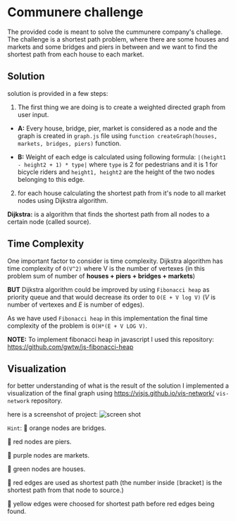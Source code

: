 # Communere challenge
The provided code is meant to solve the cummunere company's challege. The challenge is a shortest path problem, where there are some houses and markets and some bridges and piers in between and we want to find the shortest path from each house to each market.

## Solution
solution is provided in a few steps:
1. The first thing we are doing is to create a weighted directed graph from user input.

- **A:** Every house, bridge, pier, market is considered as a node and the graph is created in `graph.js` file using 
`function createGraph(houses, markets, bridges, piers)`
function.

- **B:** Weight of each edge is calculated using following formula:
```|(height1 - height2 + 1) * type|```
where `type` is 2 for pedestrians and it is 1 for bicycle riders and `height1, height2` are the height of the two nodes belonging to this edge.

2. for each house calculating the shortest path from it's node to all market nodes using Dijkstra algorithm.

**Dijkstra:** is a algorithm that finds the shortest path from all nodes to a certain node (called source).

## Time Complexity
One important factor to consider is time complexity.
Dijkstra algorithm has time complexity of `O(V^2)` where V is the number of vertexes (in this problem sum of number of  **houses + piers + bridges + markets**)

**BUT** Dijkstra algorithm could be improved by using `Fibonacci heap` as priority queue and that would decrease its order to `O(E + V log V)` (*V* is number of vertexes and *E* is number of edges).

As we have used `Fibonacci heap` in this implementation the final time complexity of the problem is `O(H*(E + V LOG V)`.

**NOTE:** To implement fibonacci heap in javascript I used this repository: https://github.com/gwtw/js-fibonacci-heap

## Visualization
for better understanding of what is the result of the solution I implemented a visualization of the final graph using https://visjs.github.io/vis-network/ `vis-network` repository.

here is a screenshot of project:
![screen shot](https://github.com/sajjadpoores/shortest-path-problem/blob/main/screenshot.png?raw=true)

`Hint`:
:large_orange_diamond: orange nodes are bridges.

:red_circle: red nodes are piers.

:purple_heart: purple nodes are markets.

:green_heart: green nodes are houses.


:red_circle: red edges are used as shortest path (the number inside `[`bracket`]` is the shortest path from that node to source.)

:yellow_heart: yellow edges were choosed for shortest path before red edges being found.
